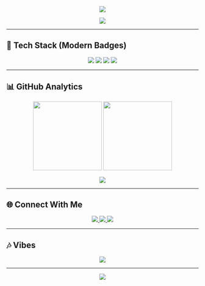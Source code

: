  <!-- 🌌 Dilshan's Modern GitHub Profile -->

<!-- Animated Gradient / Wave Header -->
<p align="center">
  <img src="https://capsule-render.vercel.app/api?type=wave&color=gradient&height=120&section=header"/>
</p>

<!-- Single Typing Animation Header & About Me Combined -->
<p align="center">
  <img src="https://readme-typing-svg.herokuapp.com?font=Fira+Code&weight=600&size=26&duration=4000&pause=700&color=36BCF7&center=true&vCenter=true&width=900&lines=|+Hi+👋+I'm+Dilshan|;|+BSc+(Hons)+Software+Engineering+@+Sabaragamuwa+University|;|+Full-Stack+Developer+⚡|;|+AI+%26+Machine+Learning+Explorer|;|+Love+Modern+UI/UX+and+Futuristic+Designs|;|+Cricket+Lover+%7C+Mystery+%26+Horror+Enthusiast|" />
</p>

---

## 🚀 Tech Stack (Modern Badges)

<p align="center">
  <img src="https://img.shields.io/badge/Frontend-HTML5%20%7C%20CSS3%20%7C%20JavaScript%20%7C%20React%20%7C%20Flutter-36BCF7?style=for-the-badge&logo=react&logoColor=white" />
  <img src="https://img.shields.io/badge/Backend-Node.js%20%7C%20Express%20%7C%20Java%20%7C%20Python-0D1117?style=for-the-badge&logo=node.js&logoColor=36BCF7" />
  <img src="https://img.shields.io/badge/Database-MySQL%20%7C%20SQLite-36BCF7?style=for-the-badge&logo=mysql&logoColor=white" />
  <img src="https://img.shields.io/badge/Tools-Git%20%7C%20GitHub%20%7C%20VSCode%20%7C%20Linux-0D1117?style=for-the-badge&logo=github&logoColor=36BCF7" />
</p>

---

## 📊 GitHub Analytics  

<p align="center">
  <img src="https://github-readme-stats.vercel.app/api?username=dilshandevxx&show_icons=true&theme=tokyonight&hide_border=true" height="180"/>
  <img src="https://streak-stats.demolab.com?user=dilshandevxx&theme=tokyonight&hide_border=true" height="180"/>
</p>

<p align="center">
  <img src="https://github-readme-activity-graph.vercel.app/graph?username=dilshandevxx&theme=tokyo-night&hide_border=true&area=true" />
</p>

---

## 🌐 Connect With Me  

<p align="center">
  <a href="mailto:dilshanprathapaarachchi@gmail.com">
    <img src="https://img.shields.io/badge/-Email-FF3131?style=for-the-badge&logo=gmail&logoColor=white" />
  </a>
  <a href="https://github.com/dilshandevxx">
    <img src="https://img.shields.io/badge/-GitHub-0D1117?style=for-the-badge&logo=github&logoColor=white" />
  </a>
  <a href="https://www.linkedin.com/in/your-linkedin">
    <img src="https://img.shields.io/badge/-LinkedIn-0A66C2?style=for-the-badge&logo=linkedin&logoColor=white" />
  </a>
</p>

---

## 🎶 Vibes  

<p align="center">
  <img src="https://spotify-github-profile.vercel.app/api/view?uid=31r5vhbecbclwvkzhd6cifml2pju&cover_image=true&theme=novatorem&bar_color=36BCF7&bar_color_cover=true" />
</p>

---

<!-- Futuristic Footer Wave -->
<p align="center">
  <img src="https://capsule-render.vercel.app/api?type=waving&color=gradient&height=150&section=footer"/>
</p>
